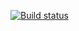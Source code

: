 [![Build status](https://ci.appveyor.com/api/projects/status/atr6hc5crx17ptkk?svg=true)](https://ci.appveyor.com/project/KhalilovaIrina/rest)